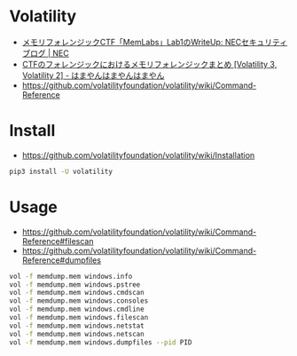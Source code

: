 # Volatility

- [メモリフォレンジックCTF「MemLabs」Lab1のWriteUp: NECセキュリティブログ | NEC](https://jpn.nec.com/cybersecurity/blog/200131/index.html)
- [CTFのフォレンジックにおけるメモリフォレンジックまとめ [Volatility 3, Volatility 2] - はまやんはまやんはまやん](https://blog.hamayanhamayan.com/entry/2022/12/14/231806)
- https://github.com/volatilityfoundation/volatility/wiki/Command-Reference

# Install

- https://github.com/volatilityfoundation/volatility/wiki/Installation

```zsh
pip3 install -U volatility
```

# Usage

- https://github.com/volatilityfoundation/volatility/wiki/Command-Reference#filescan
- https://github.com/volatilityfoundation/volatility/wiki/Command-Reference#dumpfiles

```zsh
vol -f memdump.mem windows.info
vol -f memdump.mem windows.pstree
vol -f memdump.mem windows.cmdscan
vol -f memdump.mem windows.consoles
vol -f memdump.mem windows.cmdline
vol -f memdump.mem windows.filescan
vol -f memdump.mem windows.netstat
vol -f memdump.mem windows.netscan
vol -f memdump.mem windows.dumpfiles --pid PID
```
